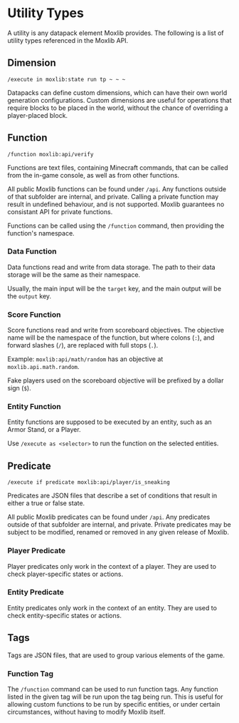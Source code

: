 # Utility Types
 A utility is any datapack element Moxlib provides. The following is a list of utility types referenced in the Moxlib API.

## Dimension
`/execute in moxlib:state run tp ~ ~ ~`

Datapacks can define custom dimensions, which can have their own world generation configurations. Custom dimensions
are useful for operations that require blocks to be placed in the world, without the chance of overriding a player-placed block.

## Function
`/function moxlib:api/verify`

Functions are text files, containing Minecraft commands, that can be called from the in-game console, as well as from
other functions.

All public Moxlib functions can be found under `/api`. Any functions outside of that subfolder are internal, and private.
Calling a private function may result in undefined behaviour, and is not supported. Moxlib guarantees no consistant API for
private functions.

Functions can be called using the `/function` command, then providing the function's namespace.

### Data Function
Data functions read and write from data storage. The path to their data storage will be the same as their namespace.

Usually, the main input will be the `target` key, and the main output will be the `output` key.

### Score Function
Score functions read and write from scoreboard objectives. The objective name will be the namespace of the function, but where colons (`:`), and forward slashes (`/`), are replaced with full stops (`.`).

Example: `moxlib:api/math/random` has an objective at `moxlib.api.math.random`.

Fake players used on the scoreboard objective will be prefixed by a dollar sign (`$`).

### Entity Function
Entity functions are supposed to be executed by an entity, such as an Armor Stand, or a Player.

Use `/execute as <selector>` to run the function on the selected entities.

## Predicate
`/execute if predicate moxlib:api/player/is_sneaking`

Predicates are JSON files that describe a set of conditions that result in either a true or false state.

All public Moxlib predicates can be found under `/api`. Any predicates outside of that subfolder are internal, and private.
Private predicates may be subject to be modified, renamed or removed in any given release of Moxlib.

### Player Predicate
Player predicates only work in the context of a player. They are used to check player-specific states or actions.

### Entity Predicate
Entity predicates only work in the context of an entity. They are used to check entity-specific states or actions.

## Tags
Tags are JSON files, that are used to group various elements of the game.

### Function Tag
The `/function` command can be used to run function tags. Any function listed in the given tag will be run
upon the tag being run. This is useful for allowing custom functions to be run by specific entities, or under certain circumstances,
without having to modify Moxlib itself.